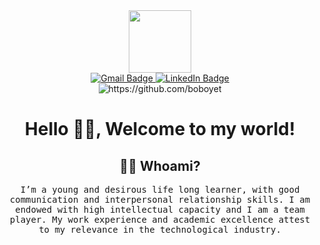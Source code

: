 <div id="header" align="center">
  <img src="https://media.giphy.com/media/M9gbBd9nbDrOTu1Mqx/giphy.gif" width="100"/>
</div>


<div id="badges"  align="center">
                                        
  <a href="mailto:thorbieboboye@gmail.com">
    <img src="https://img.shields.io/badge/Gmail-D14836?style=for-the-badge&logo=gmail&logoColor=white" alt="Gmail Badge"/>
  </a>
  <a href="https://www.linkedin.com/in/oluwatobi-akinboboye-90a1461b4/">
    <img src="https://img.shields.io/badge/LinkedIn-blue?style=for-the-badge&logo=linkedin&logoColor=white" alt="LinkedIn Badge"/>
  </a>
    <br>
  <img src="https://komarev.com/ghpvc/?username=boboyet" alt="https://github.com/boboyet" />
  <h1>
  Hello 👋🏽, Welcome to my world!
</h1>
</div>

<h2 align="center"> 👨‍💻 Whoami?</h2>
<p align="center">
  <samp> I’m a young and desirous life long learner, with good communication and interpersonal relationship skills. I am endowed with high intellectual capacity and I am a team player. My work experience and academic excellence attest to my relevance in the technological industry. 
  </samp>
</p>
